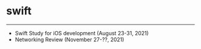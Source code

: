 # swift
---------------
- Swift Study for iOS development (August 23-31, 2021)
- Networking Review (November 27-??, 2021)
